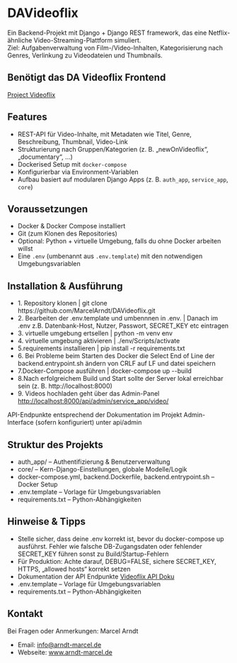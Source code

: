 # DAVideoflix

Ein Backend-Projekt mit Django + Django REST framework, das eine Netflix-ähnliche Video-Streaming-Plattform simuliert.  
Ziel: Aufgabenverwaltung von Film-/Video-Inhalten, Kategorisierung nach Genres, Verlinkung zu Video­dateien und Thumbnails.


## Benötigt das DA Videoflix Frontend
<a href="https://github.com/Developer-Akademie-Backendkurs/project.Videoflix">Project Videoflix</a>

## Features

- REST-API für Video-Inhalte, mit Metadaten wie Titel, Genre, Beschreibung, Thumbnail, Video-Link  
- Strukturierung nach Gruppen/Kategorien (z. B. „newOnVideoflix“, „documentary“, …)  
- Dockerised Setup mit `docker-compose`  
- Konfigurierbar via Environment-Variablen  
- Aufbau basiert auf modularen Django Apps (z. B. `auth_app`, `service_app`, `core`)  

## Voraussetzungen

- Docker & Docker Compose installiert  
- Git (zum Klonen des Repositories)  
- Optional: Python + virtuelle Umgebung, falls du ohne Docker arbeiten willst  
- Eine `.env` (umbenannt aus `.env.template`) mit den notwendigen Umgebungsvariablen  

## Installation & Ausführung
<ul>
<li>1. Repository klonen |   
   git clone https://github.com/MarcelArndt/DAVideoflix.git</li>

<li>2. Bearbeiten der .env.template und umbennnen in .env. | 
Danach im .env z.B. Datenbank-Host, Nutzer, Passwort, SECRET_KEY etc eintragen</li>

<li>3. virtuelle umgebung ertsellen | 
python -m venv env</li>

<li>4. virtuelle umgebung aktivieren | 
./env/Scripts/activate</li>

<li>5.requirements installieren | 
pip install -r requirements.txt</li>

<li>6. Bei Probleme beim Starten des Docker die Select End of Line der backend.entrypoint.sh ändern von CRLF auf LF und datei speichern</li>

<li>7.Docker-Compose ausführen | 
docker-compose up --build</li>

<li>8.Nach erfolgreichem Build und Start sollte der Server lokal erreichbar sein (z. B. http://localhost:8000)</li>


<li>9. Videos hochladen geht über das Admin-Panel <a href="http://localhost:8000/api/admin/service_app/video/">http://localhost:8000/api/admin/service_app/video/<a></li>
</ul>

API-Endpunkte entsprechend der Dokumentation im Projekt
Admin-Interface (sofern konfiguriert) unter api/admin

## Struktur des Projekts

<ul>
    <li>auth_app/ – Authentifizierung & Benutzerverwaltung</li>
    <li>core/ – Kern-Django-Einstellungen, globale Modelle/Logik</li>
    <li>docker-compose.yml, backend.Dockerfile, backend.entrypoint.sh – Docker Setup</li>
    <li>.env.template – Vorlage für Umgebungsvariablen</li>
    <li>requirements.txt – Python-Abhängigkeiten</li>
</ul>

## Hinweise & Tipps

<ul>
    <li>Stelle sicher, dass deine .env korrekt ist, bevor du docker-compose up ausführst. Fehler wie falsche DB-Zugangsdaten oder fehlender SECRET_KEY führen sonst zu Build/Startup-Fehlern</li>
    <li>Für Produktion: Achte darauf, DEBUG=FALSE, sichere SECRET_KEY, HTTPS, „allowed hosts“ korrekt setzen</li>
    <li>Dokumentation der API Endpunkte <a href="https://cdn.developerakademie.com/courses/Backend/EndpointDoku/index.html?name=videoflix">Videoflix API Doku</a> </li>
    <li>.env.template – Vorlage für Umgebungsvariablen</li>
    <li>requirements.txt – Python-Abhängigkeiten</li>
</ul>

## Kontakt
Bei Fragen oder Anmerkungen: Marcel Arndt
 - Email: info@arndt-marcel.de
 - Webseite: www.arndt-marcel.de